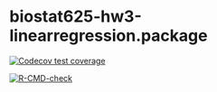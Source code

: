 # biostat625-hw3-linearregression.package
<!-- badges: start -->
  [![Codecov test coverage](https://codecov.io/gh/wenfeim/biostat625-hw3-linearregression.package/graph/badge.svg)](https://app.codecov.io/gh/wenfeim/biostat625-hw3-linearregression.package)
  <!-- badges: end -->
<!-- badges: start -->
  [![R-CMD-check](https://github.com/wenfeim/biostat625-hw3-linearregression.package/actions/workflows/R-CMD-check.yaml/badge.svg)](https://github.com/wenfeim/biostat625-hw3-linearregression.package/actions/workflows/R-CMD-check.yaml)
  <!-- badges: end -->
